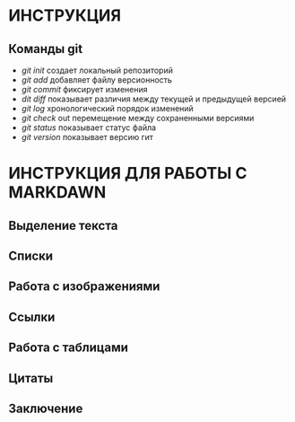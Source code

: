 # ИНСТРУКЦИЯ

## Команды git

 * *git init* создает локальный репозиторий
 * *git add* добавляет файлу версионность
 * *git commit* фиксирует изменения
 * *dit diff* показывает различия между текущей и предыдущей версией
 * *git log* хронологический порядок изменений
 * *git check* out перемещение между сохраненными версиями
 * *git status* показывает статус файла
 * *git version* показывает версию гит


# ИНСТРУКЦИЯ ДЛЯ РАБОТЫ С MARKDAWN

## Выделение текста 

## Списки 

## Работа с изображениями

## Ссылки

## Работа с таблицами

## Цитаты

## Заключение

